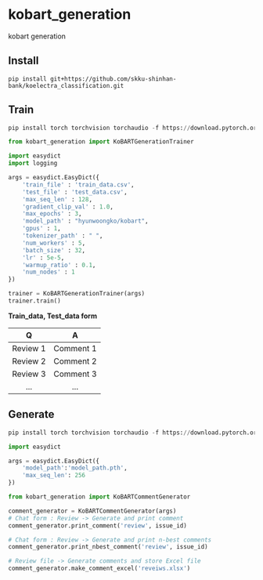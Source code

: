 # kobart_generation  
kobart generation  
## Install  
```  
pip install git+https://github.com/skku-shinhan-bank/koelectra_classification.git  
```    
## Train  
```python  
pip install torch torchvision torchaudio -f https://download.pytorch.org/whl/torch_stable.html pytorch_lightning==1.4.9

from kobart_generation import KoBARTGenerationTrainer

import easydict
import logging

args = easydict.EasyDict({
    'train_file' : 'train_data.csv',
    'test_file' : 'test_data.csv',
    'max_seq_len' : 128,
    'gradient_clip_val' : 1.0,
    'max_epochs' : 3,
    'model_path' : "hyunwoongko/kobart",
    'gpus' : 1,
    'tokenizer_path' : " ",
    'num_workers' : 5,
    'batch_size' : 32,
    'lr' : 5e-5,
    'warmup_ratio' : 0.1,
    'num_nodes' : 1
})

trainer = KoBARTGenerationTrainer(args)
trainer.train()
```  
  
**Train_data, Test_data form**  
  
|     Q    |     A     |
|:--------:|:---------:|
| Review 1 | Comment 1 |
| Review 2 | Comment 2 |
| Review 3 | Comment 3 |
| ...      | ...       |  
  
## Generate  
```python  
pip install torch torchvision torchaudio -f https://download.pytorch.org/whl/torch_stable.html pytorch_lightning

import easydict

args = easydict.EasyDict({
    'model_path':'model_path.pth',
    'max_seq_len': 256
})

from kobart_generation import KoBARTCommentGenerator

comment_generator = KoBARTCommentGenerator(args)
# Chat form : Review -> Generate and print comment  
comment_generator.print_comment('review', issue_id)  

# Chat form : Review -> Generate and print n-best comments  
comment_generator.print_nbest_comment('review', issue_id)  

# Review file -> Generate comments and store Excel file  
comment_generator.make_comment_excel('reveiws.xlsx')  
